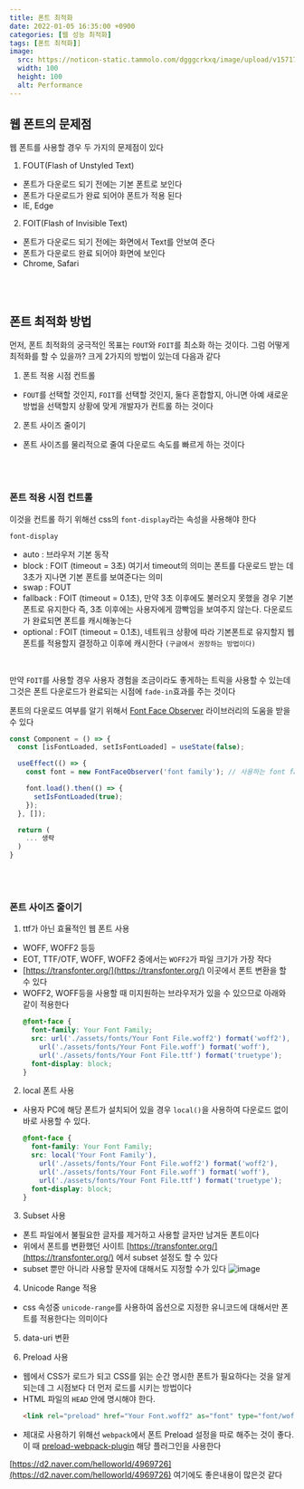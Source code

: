 ```yaml
---
title: 폰트 최적화
date: 2022-01-05 16:35:00 +0900
categories: [웹 성능 최적화]
tags: [폰트 최적화]]
image:
  src: https://noticon-static.tammolo.com/dgggcrkxq/image/upload/v1571795671/noticon/ncgxzfzuzo0ygwniagek.png
  width: 100
  height: 100
  alt: Performance
---
```


## 웹 폰트의 문제점

웹 폰트를 사용할 경우 두 가지의 문제점이 있다

1. FOUT(Flash of Unstyled Text)
  - 폰트가 다운로드 되기 전에는 기본 폰트로 보인다
  - 폰트가 다운로드가 완료 되어야 폰트가 적용 된다
  - IE, Edge

2. FOIT(Flash of Invisible Text)
  - 폰트가 다운로드 되기 전에는 화면에서 Text를 안보여 준다
  - 폰트가 다운로드 완료 되어야 화면에 보인다
  - Chrome, Safari

<br/>
<br/>

## 폰트 최적화 방법

먼저, 폰트 최적화의 궁극적인 목표는 `FOUT`와 `FOIT`를 최소화 하는 것이다. 그럼 어떻게 최적화를 할 수 있을까? 크게 2가지의 방법이 있는데 다음과 같다

1. 폰트 적용 시점 컨트롤
  - `FOUT`를 선택할 것인지, `FOIT`를 선택할 것인지, 둘다 혼합할지, 아니면 아예 새로운 방법을 선택할지 상황에 맞게 개발자가 컨트롤 하는 것이다

2. 폰트 사이즈 줄이기
  - 폰트 사이즈를 물리적으로 줄여 다운로드 속도를 빠르게 하는 것이다

<br/>
<br/>

### 폰트 적용 시점 컨트롤

이것을 컨트롤 하기 위해선 css의 `font-display`라는 속성을 사용해야 한다

`font-display`
  - auto : 브라우저 기본 동작
  - block : FOIT (timeout = 3초) 여기서 timeout의 의미는 폰트를 다운로드 받는 데 3초가 지나면 기본 폰트를 보여준다는 의미
  - swap : FOUT
  - fallback : FOIT (timeout = 0.1초), 만약 3초 이후에도 불러오지 못했을 경우 기본 폰트로 유지한다 즉, 3초 이후에는 사용자에게 깜빡임을 보여주지 않는다. 다운로드가 완료되면 폰트를 캐시해놓는다
  - optional : FOIT (timeout = 0.1초), 네트워크 상황에 따라 기본폰트로 유지할지 웹폰트를 적용할지 결정하고 이후에 캐시한다 `(구글에서 권장하는 방법이다)`

<br/>

만약 `FOIT`를 사용할 경우 사용자 경험을 조금이라도 좋게하는 트릭을 사용할 수 있는데 그것은 폰트 다운로드가 완료되는 시점에 `fade-in`효과를 주는 것이다

폰트의 다운로드 여부를 알기 위해서 [Font Face Observer](https://www.npmjs.com/package/fontfaceobserver) 라이브러리의 도움을 받을 수 있다

```jsx
const Component = () => {
  const [isFontLoaded, setIsFontLoaded] = useState(false);

  useEffect(() => {
    const font = new FontFaceObserver('font family'); // 사용하는 font family를 명시

    font.load().then(() => {
      setIsFontLoaded(true);
    });
  }, []);

  return (
    ... 생략
  )
}
```

<br/>
<br/>

### 폰트 사이즈 줄이기

1. ttf가 아닌 효율적인 웹 폰트 사용
  - WOFF, WOFF2 등등
  - EOT, TTF/OTF, WOFF, WOFF2 중에서는 `WOFF2`가 파일 크기가 가장 작다
  - [https://transfonter.org/](https://transfonter.org/) 이곳에서 폰트 변환을 할 수 있다
  - WOFF2, WOFF등을 사용할 때 미지원하는 브라우저가 있을 수 있으므로 아래와 같이 적용한다
    ```css
    @font-face {
      font-family: Your Font Family;
      src: url('./assets/fonts/Your Font File.woff2') format('woff2'),
        url('./assets/fonts/Your Font File.woff') format('woff'),
        url('./assets/fonts/Your Font File.ttf') format('truetype');
      font-display: block;
    }
    ```

2. local 폰트 사용
  - 사용자 PC에 해당 폰트가 설치되어 있을 경우 `local()`을 사용하여 다운로드 없이 바로 사용할 수 있다.
    ```css
    @font-face {
      font-family: Your Font Family;
      src: local('Your Font Family'),
        url('./assets/fonts/Your Font File.woff2') format('woff2'),
        url('./assets/fonts/Your Font File.woff') format('woff'),
        url('./assets/fonts/Your Font File.ttf') format('truetype');
      font-display: block;
    }
    ```
    
3. Subset 사용
  - 폰트 파일에서 불필요한 글자를 제거하고 사용할 글자만 남겨둔 폰트이다
  - 위에서 폰트를 변환했던 사이트 [https://transfonter.org/](https://transfonter.org/) 에서 subset 설정도 할 수 있다
  - subset 뿐만 아니라 사용할 문자에 대해서도 지정할 수가 있다
    ![image](https://user-images.githubusercontent.com/52060742/148170589-7c32939b-1cc3-4e08-8be9-d063f3cbd674.png)

4. Unicode Range 적용
  - css 속성중 `unicode-range`를 사용하여 옵션으로 지정한 유니코드에 대해서만 폰트를 적용한다는 의미이다

5. data-uri 변환

6. Preload 사용
  - 웹에서 CSS가 로드가 되고 CSS를 읽는 순간 명시한 폰트가 필요하다는 것을 알게 되는데 그 시점보다 더 먼저 로드를 시키는 방법이다
  - HTML 파일의 `HEAD` 안에 명시해야 한다.
    ```html
    <link rel="preload" href="Your Font.woff2" as="font" type="font/woff2" crossorigin>
    ```
  - 제대로 사용하기 위해선 `webpack`에서 폰트 Preload 설정을 따로 해주는 것이 좋다. 이 때 [preload-webpack-plugin](https://www.npmjs.com/package/preload-webpack-plugin) 해당 플러그인을 사용한다


[https://d2.naver.com/helloworld/4969726](https://d2.naver.com/helloworld/4969726) 여기에도 좋은내용이 많은것 같다

